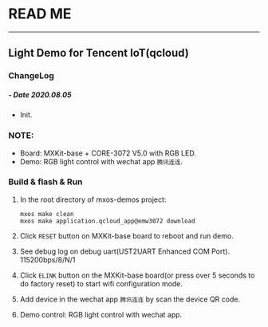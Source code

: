 # READ ME
-------------------------------------------------------------------------------

## Light Demo for Tencent IoT(qcloud)

### ChangeLog

##### - Date 2020.08.05

* Init.

### NOTE:
* Board: MXKit-base + CORE-3072 V5.0 with RGB LED.
* Demo: RGB light control with wechat app `腾讯连连`.

### Build & flash & Run

1. In the root directory of mxos-demos project:  
   ```text
   mxos make clean  
   mxos make application.qcloud_app@emw3072 download
   ```

2. Click `RESET` button on MXKit-base board to reboot and run demo.

3. See debug log on debug uart(UST2UART Enhanced COM Port).
   115200bps/8/N/1

4. Click `ELINK` button on the MXKit-base board(or press over 5 seconds to do factory reset) to start wifi configuration mode.

5. Add device in the wechat app `腾讯连连` by scan the device QR code.

6. Demo control: RGB light control with wechat app.
